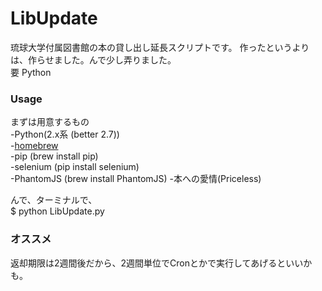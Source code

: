 LibUpdate
=========

琉球大学付属図書館の本の貸し出し延長スクリプトです。 
作ったというよりは、作らせました。んで少し弄りました。  
要 Python  

### Usage  
まずは用意するもの  
-Python(2.x系 (better 2.7))  
-[homebrew](http://brew.sh/)  
-pip (brew install pip)  
-selenium (pip install selenium)  
-PhantomJS (brew install PhantomJS) 
-本への愛情(Priceless)  
  
んで、ターミナルで、  
$ python LibUpdate.py  
  
### オススメ  
返却期限は2週間後だから、2週間単位でCronとかで実行してあげるといいかも。  

